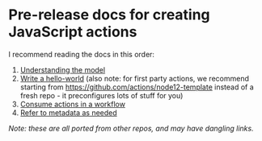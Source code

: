# Pre-release docs for creating JavaScript actions

I recommend reading the docs in this order:
1. [Understanding the model](actions-model.md)
2. [Write a hello-world](javascript-walkthrough.md) (also note: for first party actions, we recommend starting from https://github.com/actions/node12-template instead of a fresh repo - it preconfigures lots of stuff for you)
3. [Consume actions in a workflow](workflow.md)
4. [Refer to metadata as needed](metadata.md)

_Note: these are all ported from other repos, and may have dangling links._
